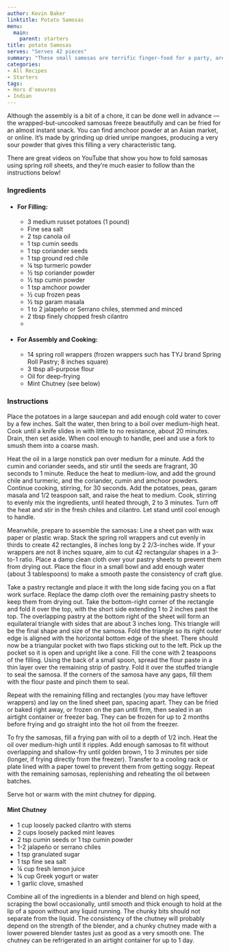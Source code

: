 ```yaml
---
author: Kevin Baker
linktitle: Potato Samosas
menu:
  main:
    parent: starters
title: potato Samosas
serves: "Serves 42 pieces"
summary: "These small samosas are terrific finger-food for a party, are easy to make using store-bought spring roll wrappers instead of rolling your own pastry."
categories:
- All Recipes
- Starters
tags: 
- Hors d'oeuvres 
- Indian
---
```

Although the assembly is a bit of a chore, it can be done well in advance — the wrapped-but-uncooked samosas freeze beautifully and can be fried for an almost instant snack. You can find amchoor powder at an Asian market, or online. It’s made by grinding up dried unripe mangoes, producing a very sour powder that gives this filling a very characteristic tang. 

There are great videos on YouTube that show you how to fold samosas using spring roll sheets, and they’re much easier to follow than the instructions below!

### Ingredients

<div class="ingredient-list">

* #### For Filling:  
  * 3 medium russet potatoes (1 pound)  
  *  Fine sea salt  
  * 2 tsp canola oil  
  * 1 tsp cumin seeds  
  * 1 tsp coriander seeds  
  * 1 tsp ground red chile  
  * ¼ tsp turmeric powder  
  * ½ tsp coriander powder   
  * ½ tsp cumin powder  
  * 1 tsp amchoor powder  
  * ½ cup frozen peas  
  * ½ tsp garam masala  
  * 1 to 2 jalapeño or Serrano chiles, stemmed and minced  
  * 2 tbsp finely chopped fresh cilantro  
  *   
* #### For Assembly and Cooking:
  * 14 spring roll wrappers (frozen wrappers such has TYJ brand Spring Roll Pastry; 8 inches square)  
  * 3 tbsp all-purpose flour  
  * Oil for deep-frying  
  * Mint Chutney (see below)  

</div>

### Instructions
Place the potatoes in a large saucepan and add enough cold water to cover by a few inches. Salt the water, then bring to a boil over medium-high heat. Cook until a knife slides in with little to no resistance, about 20 minutes. Drain, then set aside. When cool enough to handle, peel and use a fork to smush them into a coarse mash.

Heat the oil in a large nonstick pan over medium for a minute. Add the cumin and coriander seeds, and stir until the seeds are fragrant, 30 seconds to 1 minute. Reduce the heat to medium-low, and add the ground chile and turmeric, and the coriander, cumin and amchoor powders. Continue cooking, stirring, for 30 seconds. Add the potatoes, peas, garam masala and 1/2 teaspoon salt, and raise the heat to medium. Cook, stirring to evenly mix the ingredients, until heated through, 2 to 3 minutes. Turn off the heat and stir in the fresh chiles and cilantro. Let stand until cool enough to handle.

Meanwhile, prepare to assemble the samosas: Line a sheet pan with wax paper or plastic wrap. Stack the spring roll wrappers and cut evenly in thirds to create 42 rectangles, 8 inches long by 2 2/3-inches wide. If your wrappers are not 8 inches square, aim to cut 42 rectangular shapes in a 3-to-1 ratio. Place a damp clean cloth over your pastry sheets to prevent them from drying out. Place the flour in a small bowl and add enough water (about 3 tablespoons) to make a smooth paste the consistency of craft glue. 

Take a pastry rectangle and place it with the long side facing you on a flat work surface. Replace the damp cloth over the remaining pastry sheets to keep them from drying out. Take the bottom-right corner of the rectangle and fold it over the top, with the short side extending 1 to 2 inches past the top. The overlapping pastry at the bottom right of the sheet will form an equilateral triangle with sides that are about 3 inches long. This triangle will be the final shape and size of the samosa. Fold the triangle so its right outer edge is aligned with the horizontal bottom edge of the sheet. There should now be a triangular pocket with two flaps sticking out to the left. Pick up the pocket so it is open and upright like a cone. Fill the cone with 2 teaspoons of the filling. Using the back of a small spoon, spread the flour paste in a thin layer over the remaining strip of pastry. Fold it over the stuffed triangle to seal the samosa. If the corners of the samosa have any gaps, fill them with the flour paste and pinch them to seal. 

Repeat with the remaining filling and rectangles (you may have leftover wrappers) and lay on the lined sheet pan, spacing apart. They can be fried or baked right away, or frozen on the pan until firm, then sealed in an airtight container or freezer bag. They can be frozen for up to 2 months before frying and go straight into the hot oil from the freezer.

To fry the samosas, fill a frying pan with oil to a depth of 1/2 inch. Heat the oil over medium-high until it ripples. Add enough samosas to fit without overlapping and shallow-fry until golden brown, 1 to 3 minutes per side (longer, if frying directly from the freezer). Transfer to a cooling rack or plate lined with a paper towel to prevent them from getting soggy. Repeat with the remaining samosas, replenishing and reheating the oil between batches. 

Serve hot or warm with the mint chutney for dipping.

#### Mint Chutney

<div class="ingredient-list">

* 1 cup loosely packed cilantro with stems  
* 2 cups loosely packed mint leaves  
* 2 tsp cumin seeds or 1 tsp cumin powder  
* 1-2 jalapeño or serrano chiles  
* 1 tsp granulated sugar  
* 1 tsp fine sea salt  
* ¼ cup fresh lemon juice  
* ¼ cup Greek yogurt or water  
* 1 garlic clove, smashed  

</div>

Combine all of the ingredients in a blender and blend on high speed, scraping the bowl occasionally, until smooth and thick enough to hold at the lip of a spoon without any liquid running. The chunky bits should not separate from the liquid. The consistency of the chutney will probably depend on the strength of the blender, and a chunky chutney made with a lower powered blender tastes just as good as a very smooth one. The chutney can be refrigerated in an airtight container for up to 1 day.